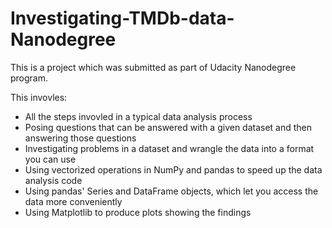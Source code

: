 # Investigating-TMDb-data-Nanodegree

This is a project which was submitted as part of Udacity Nanodegree program.

This invovles:
* All the steps invovled in a typical data analysis process
* Posing questions that can be answered with a given dataset and then answering those questions
* Investigating problems in a dataset and wrangle the data into a format you can use
* Using vectorized operations in NumPy and pandas to speed up the data analysis code
* Using pandas' Series and DataFrame objects, which let you access the data more conveniently
* Using Matplotlib to produce plots showing the findings



